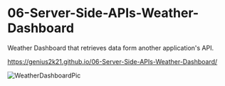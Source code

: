 
# 06-Server-Side-APIs-Weather-Dashboard
Weather Dashboard that retrieves data form another application's API.

https://genius2k21.github.io/06-Server-Side-APIs-Weather-Dashboard/

![WeatherDashboardPic](https://user-images.githubusercontent.com/85536828/128586340-ad2fcd23-c23c-4f22-8b62-68ac6d006edc.PNG)
